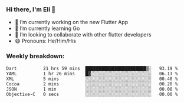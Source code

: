 ### Hi there, I'm Eli 👋
- 🔭 I’m currently working on the new Flutter App
- 🌱 I’m currently learning Go
- 🦄 I’m looking to collaborate with other flutter developers
- 😄 Pronouns: He/Him/His

### Weekly breakdown:
<!--START_SECTION:waka-->

```text
Dart          21 hrs 59 mins  ███████████████████████▒░   93.19 %
YAML          1 hr 26 mins    █▓░░░░░░░░░░░░░░░░░░░░░░░   06.13 %
XML           5 mins          ░░░░░░░░░░░░░░░░░░░░░░░░░   00.40 %
Cocoa         2 mins          ░░░░░░░░░░░░░░░░░░░░░░░░░   00.20 %
JSON          1 min           ░░░░░░░░░░░░░░░░░░░░░░░░░   00.08 %
Objective-C   0 secs          ░░░░░░░░░░░░░░░░░░░░░░░░░   00.00 %
```

<!--END_SECTION:waka-->
